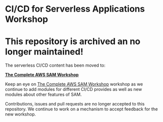 # CI/CD for Serverless Applications Workshop

<h1><b>This repository is archived an no longer maintained!</b></h1>

The serverless CI/CD content has been moved to:

**[The Complete AWS SAM Workshop](https://catalog.workshops.aws/complete-aws-sam/)**

Keep an eye on [The Complete AWS SAM Workshop](https://catalog.workshops.aws/complete-aws-sam/)
workshop as we continue to add modules for different CI/CD provides as well as new modules about
other features of SAM.

Contributions, issues and pull requests are no longer accepted to this repository. We continue to
work on a mechanism to accept feedback for the new workshop.
